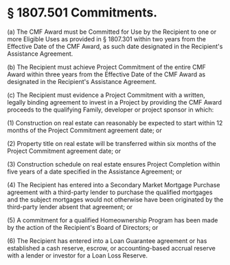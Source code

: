 # § 1807.501   Commitments.

(a) The CMF Award must be Committed for Use by the Recipient to one or more Eligible Uses as provided in § 1807.301 within two years from the Effective Date of the CMF Award, as such date designated in the Recipient's Assistance Agreement.


(b) The Recipient must achieve Project Commitment of the entire CMF Award within three years from the Effective Date of the CMF Award as designated in the Recipient's Assistance Agreement.


(c) The Recipient must evidence a Project Commitment with a written, legally binding agreement to invest in a Project by providing the CMF Award proceeds to the qualifying Family, developer or project sponsor in which:


(1) Construction on real estate can reasonably be expected to start within 12 months of the Project Commitment agreement date; or


(2) Property title on real estate will be transferred within six months of the Project Commitment agreement date; or


(3) Construction schedule on real estate ensures Project Completion within five years of a date specified in the Assistance Agreement; or


(4) The Recipient has entered into a Secondary Market Mortgage Purchase agreement with a third-party lender to purchase the qualified mortgages and the subject mortgages would not otherwise have been originated by the third-party lender absent that agreement; or


(5) A commitment for a qualified Homeownership Program has been made by the action of the Recipient's Board of Directors; or


(6) The Recipient has entered into a Loan Guarantee agreement or has established a cash reserve, escrow, or accounting-based accrual reserve with a lender or investor for a Loan Loss Reserve.




